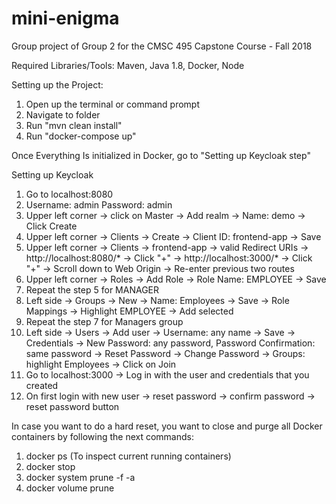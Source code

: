 # mini-enigma
Group project of Group 2 for the CMSC 495 Capstone Course - Fall 2018

Required Libraries/Tools:
Maven, Java 1.8, Docker, Node

Setting up the Project:
1. Open up the terminal or command prompt  
2. Navigate to folder
3. Run "mvn clean install"
4. Run "docker-compose up"

Once Everything Is initialized in Docker, go to "Setting up Keycloak step"  

Setting up Keycloak

1.	Go to localhost:8080
2.	Username: admin Password: admin
3.	Upper left corner -> click on Master -> Add realm -> Name: demo -> Click Create
4.	Upper left corner -> Clients -> Create -> Client ID: frontend-app -> Save
5.  Upper left corner -> Clients -> frontend-app -> valid Redirect URIs -> http://localhost:8080/* -> Click "+" -> http://localhost:3000/* -> Click "+" -> Scroll down to Web Origin -> Re-enter previous two routes
6.	Upper left corner -> Roles -> Add Role -> Role Name: EMPLOYEE -> Save
7.	Repeat the step 5 for MANAGER
8.	Left side -> Groups -> New -> Name: Employees -> Save -> Role Mappings -> Highlight EMPLOYEE -> Add selected
9.	Repeat the step 7 for Managers group
10.	Left side -> Users -> Add user -> Username: any name -> Save -> Credentials -> New Password: any password, Password Confirmation: same password -> Reset Password -> Change Password -> Groups: highlight Employees -> Click on Join
11.	Go to localhost:3000 -> Log in with the user and credentials that you created
12. On first login with new user -> reset password -> confirm password -> reset password button

In case you want to do a hard reset, you want to close and purge all Docker containers by following the next commands:
1. docker ps (To inspect current running containers)
2. docker stop <container id>
3. docker system prune -f -a
4. docker volume prune
